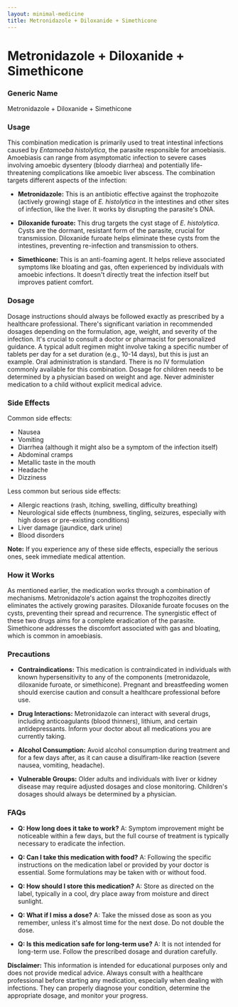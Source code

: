```yaml
---
layout: minimal-medicine
title: Metronidazole + Diloxanide + Simethicone
---
```


# Metronidazole + Diloxanide + Simethicone
### Generic Name
Metronidazole + Diloxanide + Simethicone


### Usage

This combination medication is primarily used to treat intestinal infections caused by *Entamoeba histolytica*, the parasite responsible for amoebiasis.  Amoebiasis can range from asymptomatic infection to severe cases involving amoebic dysentery (bloody diarrhea) and potentially life-threatening complications like amoebic liver abscess.  The combination targets different aspects of the infection:

* **Metronidazole:** This is an antibiotic effective against the trophozoite (actively growing) stage of *E. histolytica* in the intestines and other sites of infection, like the liver.  It works by disrupting the parasite's DNA.

* **Diloxanide furoate:** This drug targets the cyst stage of *E. histolytica*. Cysts are the dormant, resistant form of the parasite, crucial for transmission. Diloxanide furoate helps eliminate these cysts from the intestines, preventing re-infection and transmission to others.

* **Simethicone:** This is an anti-foaming agent.  It helps relieve associated symptoms like bloating and gas, often experienced by individuals with amoebic infections.  It doesn't directly treat the infection itself but improves patient comfort.


### Dosage

Dosage instructions should always be followed exactly as prescribed by a healthcare professional.  There's significant variation in recommended dosages depending on the formulation, age, weight, and severity of the infection.  It's crucial to consult a doctor or pharmacist for personalized guidance.  A typical adult regimen might involve taking a specific number of tablets per day for a set duration (e.g., 10-14 days), but this is just an example.   Oral administration is standard.  There is no IV formulation commonly available for this combination.  Dosage for children needs to be determined by a physician based on weight and age.  Never administer medication to a child without explicit medical advice.


### Side Effects

Common side effects:

* Nausea
* Vomiting
* Diarrhea (although it might also be a symptom of the infection itself)
* Abdominal cramps
* Metallic taste in the mouth
* Headache
* Dizziness

Less common but serious side effects:

* Allergic reactions (rash, itching, swelling, difficulty breathing)
* Neurological side effects (numbness, tingling, seizures, especially with high doses or pre-existing conditions)
* Liver damage (jaundice, dark urine)
* Blood disorders

**Note:** If you experience any of these side effects, especially the serious ones, seek immediate medical attention.


### How it Works

As mentioned earlier, the medication works through a combination of mechanisms. Metronidazole's action against the trophozoites directly eliminates the actively growing parasites. Diloxanide furoate focuses on the cysts, preventing their spread and recurrence. The synergistic effect of these two drugs aims for a complete eradication of the parasite. Simethicone addresses the discomfort associated with gas and bloating, which is common in amoebiasis.


### Precautions

* **Contraindications:**  This medication is contraindicated in individuals with known hypersensitivity to any of the components (metronidazole, diloxanide furoate, or simethicone).  Pregnant and breastfeeding women should exercise caution and consult a healthcare professional before use.

* **Drug Interactions:** Metronidazole can interact with several drugs, including anticoagulants (blood thinners), lithium, and certain antidepressants.  Inform your doctor about all medications you are currently taking.

* **Alcohol Consumption:** Avoid alcohol consumption during treatment and for a few days after, as it can cause a disulfiram-like reaction (severe nausea, vomiting, headache).

* **Vulnerable Groups:**  Older adults and individuals with liver or kidney disease may require adjusted dosages and close monitoring.  Children's dosages should always be determined by a physician.



### FAQs

* **Q: How long does it take to work?**  A: Symptom improvement might be noticeable within a few days, but the full course of treatment is typically necessary to eradicate the infection.

* **Q: Can I take this medication with food?** A:  Following the specific instructions on the medication label or provided by your doctor is essential.  Some formulations may be taken with or without food.

* **Q: How should I store this medication?** A: Store as directed on the label, typically in a cool, dry place away from moisture and direct sunlight.

* **Q:  What if I miss a dose?** A: Take the missed dose as soon as you remember, unless it's almost time for the next dose. Do not double the dose.

* **Q: Is this medication safe for long-term use?** A:  It is not intended for long-term use.  Follow the prescribed dosage and duration carefully.


**Disclaimer:** This information is intended for educational purposes only and does not provide medical advice. Always consult with a healthcare professional before starting any medication, especially when dealing with infections. They can properly diagnose your condition, determine the appropriate dosage, and monitor your progress.
